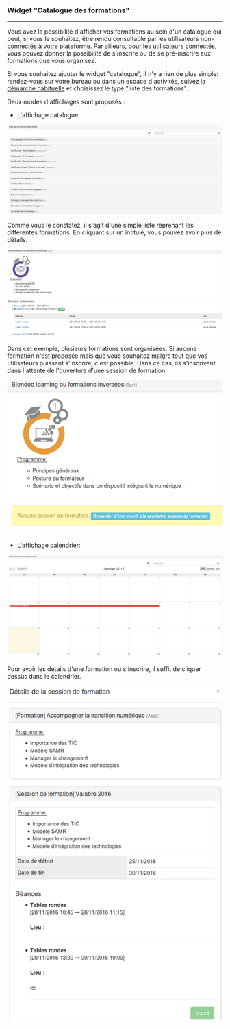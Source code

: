 ### Widget "Catalogue des formations"

---

Vous avez la possibilité d'afficher vos formations au sein d'un catalogue qui peut, si vous le souhaitez, être rendu consultable par les utilisateurs non-connectés à votre plateforme. Par ailleurs, pour les utilisateurs connectés, vous pouvez donner la possibilité de s'inscrire ou de se pré-inscrire aux formations que vous organisez.

Si vous souhaitez ajouter le widget "catalogue", il n'y a rien de plus simple: rendez-vous sur votre bureau ou dans un espace d'activités, suivez [la démarche habituelle](/fr/desktop/create-widget.md) et choisissez le type "liste des formations".

Deux modes d'affichages sont proposés :

* L'affichage catalogue:

![](images/cursus-fig9.png)

Comme vous le constatez, il s'agit d'une simple liste reprenant les différentes formations. En cliquant sur un intitulé, vous pouvez avoir plus de détails.

![](images/cursus-fig5.png)

Dans cet exemple, plusieurs formations sont organisées. Si aucune formation n'est proposée mais que vous souhaitez malgré tout que vos utilisateurs puissent s'inscrire, c'est possible. Dans ce cas, ils s'inscrivent dans l'attente de l'ouverture d'une session de formation.

![](images/cursus-fig6.png)

* L'affichage calendrier:

![](images/cursus-fig3.png)

Pour avoir les détails d'une formation ou s'inscrire, il suffit de cliquer dessus dans le calendrier.

![](images/cursus-fig8.png)

